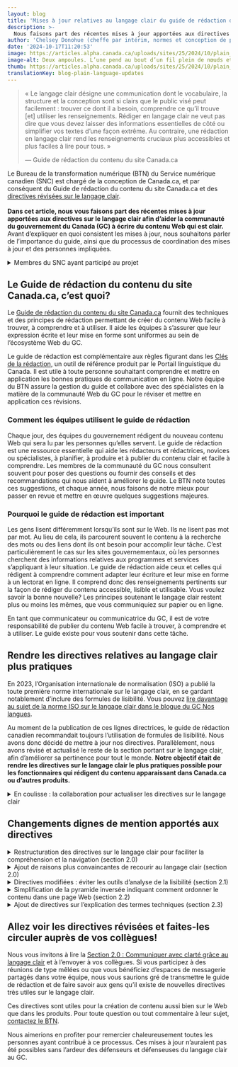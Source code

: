 ```yaml
---
layout: blog
title: 'Mises à jour relatives au langage clair du guide de rédaction de Canada.ca'
description: >-
  Nous faisons part des récentes mises à jour apportées aux directives sur le langage clair afin d’aider les fonctionnaires à écrire du contenu Web qui est clair (Guide de rédaction du contenu du site Canada.ca).
author: 'Chelsey Donohue (cheffe par intérim, normes et conception de produit, Bureau de la transformation numérique, SNC) et Anne-Sophie Dumetz (conseillère principale en contenu, SNC)'
date: '2024-10-17T11:20:53'
image: https://articles.alpha.canada.ca/uploads/sites/25/2024/10/plain_languages_blog_Blog_Post_fr-1.jpg
image-alt: Deux ampoules. L’une pend au bout d’un fil plein de nœuds et est éteinte. L’autre pend au bout d’un fil qui a été démêlé et est allumée.
thumb: https://articles.alpha.canada.ca/uploads/sites/25/2024/10/plain_languages_blog_Blog_Post_fr-1.jpg
translationKey: blog-plain-language-updates
---
```


<blockquote class="wp-block-quote is-layout-flow wp-block-quote-is-layout-flow">
<p>«&nbsp;Le langage clair désigne une communication dont le vocabulaire, la structure et la conception sont si clairs que le public visé peut facilement&nbsp;: trouver ce dont il a besoin, comprendre ce qu’il trouve [et] utiliser les renseignements. Rédiger en langage clair ne veut pas dire que vous devez laisser des informations essentielles de côté ou simplifier vos textes d’une façon extrême. Au contraire, une rédaction en langage clair rend les renseignements cruciaux plus accessibles et plus faciles à lire pour tous.&nbsp;»</p>



<p>— Guide de rédaction du contenu du site Canada.ca</p>
</blockquote>



<p>Le Bureau de la transformation numérique (BTN) du Service numérique canadien (SNC) est chargé de la conception de Canada.ca, et par conséquent du Guide de rédaction du contenu du site Canada.ca et des <a href="https://conception.canada.ca/guide-redaction/#wp2-0" target="_blank" rel="noreferrer noopener">directives révisées sur le langage clair</a>.<br><br><strong>Dans cet article, nous vous faisons part des récentes mises à jour apportées aux directives sur le langage clair afin d’aider la communauté du gouvernement du Canada (GC) à écrire du contenu Web qui est clair.</strong> Avant d’expliquer en quoi consistent les mises à jour, nous souhaitons parler de l’importance du guide, ainsi que du processus de coordination des mises à jour et des personnes impliquées. </p>



<details class="wp-block-cds-snc-accordion"><summary>Membres du SNC ayant participé au projet</summary>
<h3 class="wp-block-heading" id="h-chelsey-donohue"><strong><a href="https://www.linkedin.com/in/chelsey-d-5854b561/" target="_blank" rel="noreferrer noopener">Chelsey Donohue</a></strong></h3>



<p>Je suis présentement la cheffe par intérim des normes et de la conception de produit au BTN. Avant de faire partie de l’équipe, j’ai passé près de 15&nbsp;ans en tant que conseillère aux communications Web. </p>



<p>J’ai donc souvent utilisé le Guide de rédaction du contenu du site Canada.ca. J’ai notamment contribué à la refonte et à la réécriture de l’intranet de notre ministère, où nous avons veillé à ce que tout l’intranet soit rédigé en langage clair. Ce projet a impliqué une gestion du changement considérable en plus de la formation de collègues d’un bout à l’autre du pays. Grâce à cette expérience, j’ai appris à mieux enseigner en quoi consistent les principes du langage clair. Dans le cadre de mon travail au BTN tout comme celui de conseillère aux communications, j’ai été très privilégiée d’apprendre de nombreuses personnes faisant partie de la communauté du langage clair du GC.&nbsp;</p>



<h3 class="wp-block-heading" id="h-anne-sophie-dumetz"><strong><a href="https://www.linkedin.com/in/annesophiedumetz/" target="_blank" rel="noreferrer noopener">Anne-Sophie Dumetz</a></strong></h3>



<p>Je suis conseillère principale en contenu dans l’unité des partenariats du SNC. J’ai commencé à rédiger en langage clair en 2004, en tant que journaliste, puis en tant que conseillère principale en communications et réviseuse du guide de style du <a href="https://www.museedelhistoire.ca/" target="_blank" rel="noreferrer noopener">Musée canadien de l’histoire</a>. Dans le cadre de ces fonctions, tout comme dans d’autres postes que j’ai occupés dans les secteurs privé et public, j’ai utilisé des techniques de langage clair afin d’exprimer les choses de façon claire et simple, de sorte que le lectorat ou l’auditoire puisse facilement comprendre nos communications.&nbsp;</p>



<p>Faire preuve de clarté est le meilleur acte de bonté qui soit envers les personnes qui portent attention au contenu que nous communiquons. Et c’est exactement ce que les techniques de langage clair nous permettent de faire.</p>
</details>



<h2 class="wp-block-heading"><strong>Le Guide de rédaction du contenu du site Canada.ca, c’est quoi?</strong></h2>



<p>Le <a href="https://conception.canada.ca/guide-redaction/" target="_blank" rel="noreferrer noopener">Guide de rédaction du contenu du site Canada.ca</a> fournit des techniques et des principes de rédaction permettant de créer du contenu Web facile à trouver, à comprendre et à utiliser. Il aide les équipes à s’assurer que leur expression écrite et leur mise en forme sont uniformes au sein de l’écosystème Web du GC.&nbsp;</p>



<p>Le guide de rédaction est complémentaire aux règles figurant dans les <a href="https://www.noslangues-ourlanguages.gc.ca/fr/cles-de-la-redaction/index-fra" target="_blank" rel="noreferrer noopener">Clés de la rédaction</a>, un outil de référence produit par le Portail linguistique du Canada. Il est utile à toute personne souhaitant comprendre et mettre en application les bonnes pratiques de communication en ligne. Notre équipe du BTN assure la gestion du guide et collabore avec des spécialistes en la matière de la communauté Web du GC pour le réviser et mettre en application ces révisions.</p>



<h3 class="wp-block-heading"><strong>Comment les équipes utilisent le guide de rédaction</strong></h3>



<p>Chaque jour, des équipes du gouvernement rédigent du nouveau contenu Web qui sera lu par les personnes qu’elles servent. Le guide de rédaction est une ressource essentielle qui aide les rédacteurs et rédactrices, novices ou spécialistes, à planifier, à produire et à publier du contenu clair et facile à comprendre. Les membres de la communauté du GC nous consultent souvent pour poser des questions ou fournir des conseils et des recommandations qui nous aident à améliorer le guide. Le BTN note toutes ces suggestions, et chaque année, nous faisons de notre mieux pour passer en revue et mettre en œuvre quelques suggestions majeures.</p>



<h3 class="wp-block-heading"><strong>Pourquoi le guide de rédaction est important</strong></h3>



<p>Les gens lisent différemment lorsqu’ils sont sur le Web. Ils ne lisent pas mot par mot. Au lieu de cela, ils parcourent souvent le contenu à la recherche des mots ou des liens dont ils ont besoin pour accomplir leur tâche. C’est particulièrement le cas sur les sites gouvernementaux, où les personnes cherchent des informations relatives aux programmes et services s’appliquant à leur situation. Le guide de rédaction aide ceux et celles qui rédigent à comprendre comment adapter leur écriture et leur mise en forme à un lectorat en ligne. Il comprend donc des renseignements pertinents sur la façon de rédiger du contenu accessible, lisible et utilisable. Vous voulez savoir la bonne nouvelle? Les principes soutenant le langage clair restent plus ou moins les mêmes, que vous communiquiez sur papier ou en ligne.&nbsp;&nbsp;</p>



<p>En tant que communicateur ou communicatrice du GC, il est de votre responsabilité de publier du contenu Web facile à trouver, à comprendre et à utiliser. Le guide existe pour vous soutenir dans cette tâche.&nbsp;</p>



<h2 class="wp-block-heading"><strong>Rendre les directives relatives au langage clair plus pratiques&nbsp;</strong></h2>



<p>En 2023, l’Organisation internationale de normalisation (ISO) a publié la toute première norme internationale sur le langage clair, en se gardant notablement d’inclure des formules de lisibilité. Vous pouvez <a href="https://www.noslangues-ourlanguages.gc.ca/fr/blogue-blog/iso-langage-simple-plain-language-fra" target="_blank" rel="noreferrer noopener">lire davantage au sujet de la norme ISO sur le langage clair dans le blogue du GC Nos langues</a>.&nbsp;</p>



<p>Au moment de la publication de ces lignes directrices, le guide de rédaction canadien recommandait toujours l’utilisation de formules de lisibilité. Nous avons donc décidé de mettre à jour nos directives. Parallèlement, nous avons révisé et actualisé le reste de la section portant sur le langage clair, afin d’améliorer sa pertinence pour tout le monde. <strong>Notre objectif était de rendre les directives sur le langage clair le plus pratiques possible pour les fonctionnaires qui rédigent du contenu apparaissant dans Canada.ca ou d’autres produits.&nbsp;</strong></p>



<details class="wp-block-cds-snc-accordion"><summary>En coulisse : la collaboration pour actualiser les directives sur le langage clair</summary>
<p>La section révisée portant sur le langage clair a été publiée en août 2024 dans le Guide de rédaction du contenu du site Canada.ca. Cet aboutissement a été le fruit d’une réelle collaboration.</p>



<p><strong>&nbsp;Voici comment nous avons fait&nbsp;:</strong></p>



<ul class="wp-block-list">
<li><strong>Nous avons créé un groupe de travail bilingue sur le langage clair. </strong>Des spécialistes des quatre coins du gouvernement du Canada se sont rassemblé·e·s pour réviser la section et suggérer des améliorations. La présence de spécialistes anglophones et francophones était essentielle, étant donné que les directives sont uniques à chaque langue. Plusieurs des membres contribuent également de façon active à la <a href="https://www.canada.ca/fr/secretariat-conseil-tresor/sujets/communications-gouvernementales/bureau-collectivite-communications/articles/faire-tomber-barrieres-langage-clair.html" target="_blank" rel="noreferrer noopener">communauté de pratique du langage clair du GC</a>.</li>



<li><strong>Nous avons travaillé de façon ouverte et collaborative. </strong>Notre équipe et le groupe de travail avons révisé la section et suggéré des améliorations, aussi bien collectivement que séparément. À la fin, nous avions plus de 100&nbsp;versions du document! Et avant de publier le contenu final, nous avons examiné chaque suggestion contradictoire pour en discuter.&nbsp;</li>



<li><strong>Nous avons sollicité d’autres spécialistes du langage du SNC. </strong>La communauté de pratique de la conception de contenu et l’équipe des services linguistiques ont révisé notre version presque finale.
<ul class="wp-block-list">
<li>Vous pouvez lire davantage sur la façon dont leurs recommandations améliorent le contenu dans les articles de blogue suivants portant sur les <a href="https://numerique.canada.ca/2023/12/18/comment-la-r%C3%A9troaction-r%C3%A9guli%C3%A8re-am%C3%A9liore-la-prestation-de-service-%C3%A0-isde/" target="_blank" rel="noreferrer noopener">critiques de contenu</a> et l’<a href="https://numerique.canada.ca/2023/03/20/%C3%A9crire-sans-exclure--linclusivit%C3%A9-en-langue-fran%C3%A7aise/" target="_blank" rel="noreferrer noopener">écriture inclusive en français</a>.</li>
</ul>
</li>



<li><strong>Nous avons échangé avec </strong><a href="https://accessibilite.canada.ca/" target="_blank" rel="noreferrer noopener"><strong>Normes d’accessibilité Canada</strong></a> et avons évalué notre contenu par rapport à leur <a href="https://accessibilite.canada.ca/elaboration-normes-accessibilite/examens-publics/can-asc-3-1" target="_blank" rel="noreferrer noopener">norme sur langage clair</a>, alors en ébauche.</li>



<li><strong>Nous avons assuré une coordination avec le </strong><a href="https://www.canada.ca/fr/secretariat-conseil-tresor.html" target="_blank" rel="noreferrer noopener"><strong>Secrétariat du Conseil du Trésor du Canada (SCT)</strong></a><strong> </strong>afin de supprimer les recommandations sur les scores de lisibilité dans les <a href="https://www.tbs-sct.canada.ca/pol/doc-fra.aspx?id=32728" target="_blank" rel="noreferrer noopener">lignes directrices sur l’accessibilité des produits et des activités de communication</a>.</li>
</ul>



<div class="wp-block-buttons is-content-justification-center is-layout-flex wp-container-core-buttons-is-layout-1 wp-block-buttons-is-layout-flex"></div>
</details>



<h2 class="wp-block-heading" id="h-changements-dignes-de-mention-apportes-aux-directives"><strong>Changements dignes de mention apportés aux directives</strong></h2>



<details class="wp-block-cds-snc-accordion"><summary>Restructuration des directives sur le langage clair pour faciliter la compréhension et la navigation (section 2.0)</summary>
<h4 class="wp-block-heading" id="h-ancienne-structure-nbsp-pas-si-facile-a-parcourir"><strong>Ancienne structure&nbsp;: pas si facile à parcourir</strong></h4>



<p>Nous souhaitions doter le guide d’une structure plus pratique, où les informations sont faciles à suivre.</p>



<p>Il fallait commencer par l’information la plus importante, soit la nécessité d’être direct et bref, et de rédiger du contenu facile à parcourir.</p>


<img loading="lazy" decoding="async" width="512" height="483" src="https://articles.alpha.canada.ca/uploads/sites/25/2024/10/old-section-2_fr-1.png" alt="Capture d’écran de l’ancienne table des matières de la section sur le langage clair. Peu de son contenu était facile à parcourir." class="wp-image-2145" style="width: 645px;height: auto;max-width: 100%;" srcset="https://articles.alpha.canada.ca/uploads/sites/25/2024/10/old-section-2_fr-1.png 512w, https://articles.alpha.canada.ca/uploads/sites/25/2024/10/old-section-2_fr-1-300x283.png 300w" sizes="(max-width: 512px) 100vw, 512px" />


<p class="has-small-font-size">Capture d’écran de l’ancienne table des matières de la section sur le langage clair. Peu de son contenu était facile à parcourir.</p>



<h4 class="wp-block-heading" id="h-nouvelle-structure-nbsp-conviviale-pour-les-novices-et-facile-a-parcourir"><strong>Nouvelle structure&nbsp;: conviviale pour les novices et facile à parcourir</strong></h4>



<ul class="wp-block-list">
<li>Nous avons modifié la structure et les noms de sous-sections afin que ceux-ci soient clairs et faciles à comprendre. La table des matières contient maintenant plus de sous-sections pour organiser l’information, ce qui permet de trouver plus rapidement les sujets principaux ou secondaires.</li>
</ul>



<ul class="wp-block-list">
<li>Nous avons ajouté la section <a href="https://conception.canada.ca/guide-redaction/#wp2-1" target="_blank" rel="noreferrer noopener">Introduction au langage clair&nbsp;: rédiger pour faciliter la lecture</a> au début des directives. Avant, nous avions une sorte d’aide-mémoire à la fin; celui-ci est désormais au début (plus convivial pour les novices) et a été bonifié. Il s’agit d’une section intéressante à imprimer et à conserver près de son bureau en tant qu’aide-mémoire, ou à mettre en favori dans son navigateur.</li>



<li>Nous avons enrichi et rendu les ressources sur le langage clair plus faciles à trouver en les déplaçant de l’annexe à la nouvelle <a href="https://conception.canada.ca/guide-redaction/#wp2-8" target="_blank" rel="noreferrer noopener">sous-section sur les ressources</a>.</li>
</ul>


<img loading="lazy" decoding="async" width="869" height="1024" src="https://articles.alpha.canada.ca/uploads/sites/25/2024/10/FR-section-2-869x1024.png" alt="Capture d’écran de la nouvelle table des matières de la section sur le langage clair. Le contenu y est maintenant exhaustif et facile à parcourir. " class="wp-image-2097" style="width: 607px;height: auto;max-width: 100%;" srcset="https://articles.alpha.canada.ca/uploads/sites/25/2024/10/FR-section-2-869x1024.png 869w, https://articles.alpha.canada.ca/uploads/sites/25/2024/10/FR-section-2-254x300.png 254w, https://articles.alpha.canada.ca/uploads/sites/25/2024/10/FR-section-2-768x905.png 768w, https://articles.alpha.canada.ca/uploads/sites/25/2024/10/FR-section-2.png 1162w" sizes="(max-width: 869px) 100vw, 869px" />


<p class="has-small-font-size">Capture d’écran de la nouvelle table des matières de la section sur le langage clair. Le contenu y est maintenant exhaustif et facile à parcourir.</p>



<div class="wp-block-buttons is-content-justification-center is-layout-flex wp-container-core-buttons-is-layout-2 wp-block-buttons-is-layout-flex">
<div class="wp-block-button"><a class="wp-block-button__link wp-element-button" href="https://conception.canada.ca/guide-redaction/#toc6" target="_blank" rel="noreferrer noopener"><strong>Section 2.0</strong></a></div>
</div>
</details>



<details class="wp-block-cds-snc-accordion"><summary>Ajout de raisons plus convaincantes de recourir au langage clair (section 2.0)</summary>
<p>Utiliser un langage clair ne veut pas dire simplifier à l’extrême. Il s’agit de s’assurer que tout le monde peut facilement comprendre un message. Nous y trouvons tous et toutes notre compte. Nous voulions que cette distinction soit exprimée pour les personnes moins familières avec le langage clair.&nbsp;<br><br>Nous avons donc ajouté les <a href="https://conception.canada.ca/guide-redaction/#wp2-0" target="_blank" rel="noreferrer noopener">Exigences en matière de langage clair et simple</a> à titre de justification plus convaincante&nbsp;: c’est notre responsabilité de faire preuve de clarté pour être compris·es.</p>



<div class="wp-block-buttons is-content-justification-center is-layout-flex wp-container-core-buttons-is-layout-3 wp-block-buttons-is-layout-flex">
<div class="wp-block-button"><a class="wp-block-button__link wp-element-button" href="https://conception.canada.ca/guide-redaction/#toc6" target="_blank" rel="noreferrer noopener"><strong>Section 2.0</strong></a></div>
</div>
</details>



<details class="wp-block-cds-snc-accordion"><summary>Directives modifiées : éviter les outils d’analyse de la lisibilité (section 2.1)</summary>
<p>Le Guide de rédaction du contenu du site Canada.ca et les <a href="https://www.tbs-sct.canada.ca/pol/doc-fra.aspx?id=32728" target="_blank" rel="noreferrer noopener">lignes directrices sur l’accessibilité des produits et des activités de communication du SCT</a> recommandaient auparavant des scores de lisibilité.</p>



<p><a href="https://www.noslangues-ourlanguages.gc.ca/fr/blogue-blog/readability-formulas-fra" target="_blank" rel="noreferrer noopener">La recherche montre toutefois que les formules de lisibilité ne fonctionnent pas</a>, car&nbsp;:</p>



<ol class="wp-block-list">
<li>Elles ne sont pas créées pour des documents techniques.&nbsp;</li>



<li>Elles supposent que les mots courts sont toujours les meilleurs.</li>



<li>Elles peuvent engendrer des scores différents ou contradictoires d’un programme à l’autre.&nbsp;</li>



<li>Elles ne tiennent pas compte de nombreuses caractéristiques reconnues du langage clair et simple comme&nbsp;: déterminer le contenu adéquat pour le public cible, organiser le texte en fonction du public cible et utiliser une mise en forme standard (comme des puces et des titres) pour guider le public cible, etc.&nbsp;</li>
</ol>



<p>Nous savons que certains rédacteurs et certaines rédactrices trouvent les outils d’analyse de la lisibilité utiles comme première étape pour déceler les parties devant être retravaillées. <strong>Vous pouvez toujours utiliser ces outils. Nous recommandons toutefois de ne pas vous y fier pour évaluer avec précision la facilité de lecture et de compréhension de vos contenus.</strong></p>



<div class="wp-block-buttons is-content-justification-center is-layout-flex wp-container-core-buttons-is-layout-4 wp-block-buttons-is-layout-flex">
<div class="wp-block-button"><a class="wp-block-button__link wp-element-button" href="https://conception.canada.ca/guide-redaction/#wp2-1-4" target="_blank" rel="noreferrer noopener"><strong>Section 2.1</strong></a></div>
</div>
</details>



<details class="wp-block-cds-snc-accordion"><summary>Simplification de la pyramide inversée indiquant comment ordonner le contenu dans une page Web (section 2.2)</summary>
<p>La pyramide inversée illustre une technique de rédaction visant à ordonner le contenu d’une page Web. L’ancien diagramme présentait la plupart des directives directement dans l’image, ce qui n’est pas une bonne pratique d’accessibilité. Nous avons donc modifié l’image de façon à alléger le texte et peaufiné les directives de sorte qu’elles soient plus simples et claires. Nous avons déplacé du contenu hors de l’image, simplifié les instructions et fusionné les parties de la pyramide sur les liens utiles et les renseignements supplémentaires.</p>



<h4 class="wp-block-heading" id="h-avant-nbsp-diagramme-avec-beaucoup-de-texte"><strong>Avant&nbsp;: Diagramme avec beaucoup de texte</strong></h4>


<img loading="lazy" decoding="async" width="741" height="1024" src="https://articles.alpha.canada.ca/uploads/sites/25/2024/10/old-pyramid-fr-741x1024.png" alt="Capture d’écran de l’ancien diagramme en pyramide. Il était difficile à décortiquer étant donné la grande quantité de texte dans chaque partie de la pyramide." class="wp-image-2085" style="width: 693px;height: auto;max-width: 100%;" srcset="https://articles.alpha.canada.ca/uploads/sites/25/2024/10/old-pyramid-fr-741x1024.png 741w, https://articles.alpha.canada.ca/uploads/sites/25/2024/10/old-pyramid-fr-217x300.png 217w, https://articles.alpha.canada.ca/uploads/sites/25/2024/10/old-pyramid-fr-768x1062.png 768w, https://articles.alpha.canada.ca/uploads/sites/25/2024/10/old-pyramid-fr-1111x1536.png 1111w, https://articles.alpha.canada.ca/uploads/sites/25/2024/10/old-pyramid-fr.png 1118w" sizes="(max-width: 741px) 100vw, 741px" />


<p class="has-small-font-size">Capture d’écran de l’ancien diagramme en pyramide. Il était difficile à décortiquer étant donné la grande quantité de texte dans chaque partie de la pyramide.</p>



<h4 class="wp-block-heading" id="h-maintenant-nbsp-simple-clair-facile-a-comprendre-et-a-mettre-en-application"><strong>Maintenant&nbsp;: Simple + clair</strong> <strong>= facile à comprendre et à mettre en application</strong></h4>


<img loading="lazy" decoding="async" width="700" height="419" src="https://articles.alpha.canada.ca/uploads/sites/25/2024/10/new-pyramide-fr.png" alt=" Capture d’écran du nouveau diagramme en pyramide. Chaque partie de la pyramide contient désormais quelques mots seulement, les informations supplémentaires étant déplacées hors du diagramme." class="wp-image-2091" style="max-width: 100%;height: auto;" srcset="https://articles.alpha.canada.ca/uploads/sites/25/2024/10/new-pyramide-fr.png 700w, https://articles.alpha.canada.ca/uploads/sites/25/2024/10/new-pyramide-fr-300x180.png 300w" sizes="(max-width: 700px) 100vw, 700px" />


<p class="has-small-font-size">Capture d’écran du nouveau diagramme en pyramide. Chaque partie de la pyramide contient désormais quelques mots seulement, les informations supplémentaires étant déplacées hors du diagramme.</p>



<div class="wp-block-buttons is-content-justification-center is-layout-flex wp-container-core-buttons-is-layout-5 wp-block-buttons-is-layout-flex">
<div class="wp-block-button"><a class="wp-block-button__link wp-element-button" href="https://conception.canada.ca/guide-redaction/#wp2-2" target="_blank" rel="noreferrer noopener"><strong>Section 2.2</strong></a></div>
</div>
</details>



<details class="wp-block-cds-snc-accordion"><summary>Ajout de directives sur l’explication des termes techniques (section 2.3)</summary>
<p>Nos anciennes directives n’indiquaient pas comment expliquer un terme technique, alors que ce type de terme est courant au GC. Nous avons donc ajouté un exemple sur la façon de le faire. Si vous devez inclure des termes techniques, nous conseillons maintenant de les expliquer de façon concise à l’aide de mots clairs et faciles à comprendre, ou de donner un exemple pour faciliter la compréhension des non-spécialistes.</p>



<div class="wp-block-buttons is-content-justification-center is-layout-flex wp-container-core-buttons-is-layout-6 wp-block-buttons-is-layout-flex">
<div class="wp-block-button"><a class="wp-block-button__link wp-element-button" href="https://conception.canada.ca/guide-redaction/#wp2-3" target="_blank" rel="noreferrer noopener"><strong>Section 2.3</strong></a></div>
</div>
</details>



<h2 class="wp-block-heading" id="h-allez-voir-les-directives-revisees-et-faites-les-circuler-aupres-de-vos-collegues"><strong>Allez voir les directives révisées et faites-les circuler auprès de vos collègues!</strong></h2>



<p>Nous vous invitons à lire la <a href="https://conception.canada.ca/guide-redaction/#toc6" target="_blank" rel="noreferrer noopener">Section 2.0&nbsp;: Communiquer avec clarté grâce au langage clair</a> et à l’envoyer à vos collègues. Si vous participez à des réunions de type mêlées ou que vous bénéficiez d’espaces de messagerie partagés dans votre équipe, nous vous saurions gré de transmettre le guide de rédaction et de faire savoir aux gens qu’il existe de nouvelles directives très utiles sur le langage clair.&nbsp;</p>



<p>Ces directives sont utiles pour la création de contenu aussi bien sur le Web que dans les produits. Pour toute question ou tout commentaire à leur sujet, <a href="https://blogue.canada.ca/contactez-nous.html" target="_blank" rel="noreferrer noopener">contactez le BTN</a>.</p>



<p>Nous aimerions en profiter pour remercier chaleureusement toutes les personnes ayant contribué à ce processus. Ces mises à jour n’auraient pas été possibles sans l’ardeur des défenseurs et défenseuses du langage clair au GC.</p>

